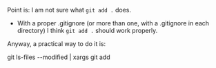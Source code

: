Point is: I am not sure what `git add .` does. 

* With a proper .gitignore (or more than one, with a .gitignore in each directory) I think `git add .` should work properly.

Anyway, a practical way to do it is:

git ls-files --modified | xargs git add